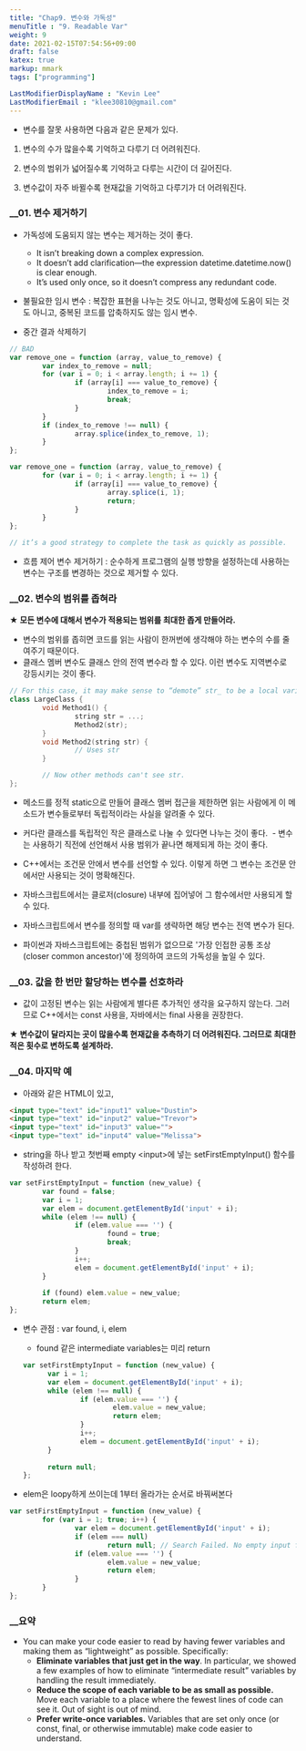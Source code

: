 ```yaml
---
title: "Chap9. 변수와 가독성"
menuTitle : "9. Readable Var"
weight: 9
date: 2021-02-15T07:54:56+09:00
draft: false
katex: true
markup: mmark
tags: ["programming"]

LastModifierDisplayName : "Kevin Lee"
LastModifierEmail : "klee30810@gmail.com"
---
```


- 변수를 잘못 사용하면 다음과 같은 문제가 있다.

1. 변수의 수가 많을수록 기억하고 다루기 더 어려워진다.

2. 변수의 범위가 넓어질수록 기억하고 다루는 시간이 더 길어진다.

3. 변수값이 자주 바뀔수록 현재값을 기억하고 다루기가 더 어려워진다.

### __01. 변수 제거하기

- 가독성에 도움되지 않는 변수는 제거하는 것이 좋다.
  - It isn’t breaking down a complex expression.
  - It doesn’t add clarification—the expression datetime.datetime.now() is clear enough.
  - It’s used only once, so it doesn’t compress any redundant code.

- 불필요한 임시 변수 : 복잡한 표현을 나누는 것도 아니고, 명확성에 도움이 되는 것도 아니고, 중복된 코드를 압축하지도 않는 임시 변수.
- 중간 결과 삭제하기

```jsx
// BAD
var remove_one = function (array, value_to_remove) {
		var index_to_remove = null;
		for (var i = 0; i < array.length; i += 1) {
				if (array[i] === value_to_remove) {
						index_to_remove = i;
						break;
				}
		}
		if (index_to_remove !== null) {
				array.splice(index_to_remove, 1);
		}
};
```

```jsx
var remove_one = function (array, value_to_remove) {
		for (var i = 0; i < array.length; i += 1) {
				if (array[i] === value_to_remove) {
						array.splice(i, 1);
						return;
				}
		}
};

// it’s a good strategy to complete the task as quickly as possible.
```

- 흐름 제어 변수 제거하기 : 순수하게 프로그램의 실행 방향을 설정하는데 사용하는 변수는 구조를 변경하는 것으로 제거할 수 있다.

### __02. 변수의 범위를 좁혀라

**★ 모든 변수에 대해서 변수가 적용되는 범위를 최대한 좁게 만들어라.**  

- 변수의 범위를 좁히면 코드를 읽는 사람이 한꺼번에 생각해야 하는 변수의 수를 줄여주기 때문이다.
- 클래스 멤버 변수도 클래스 안의 전역 변수라 할 수 있다. 이런 변수도 지역변수로 강등시키는 것이 좋다.

```cpp
// For this case, it may make sense to “demote” str_ to be a local variable:
class LargeClass {
		void Method1() {
				string str = ...;
				Method2(str);
		}
		void Method2(string str) {
				// Uses str
		}

		// Now other methods can't see str.
};
```

- 메소드를 정적 static으로 만들어 클래스 멤버 접근을 제한하면 읽는 사람에게 이 메소드가 변수들로부터 독립적이라는 사실을 알려줄 수 있다.
- 커다란 클래스를 독립적인 작은 클래스로 나눌 수 있다면 나누는 것이 좋다.  - 변수는 사용하기 직전에 선언해서 사용 범위가 끝나면 해제되게 하는 것이 좋다.

- C++에서는 조건문 안에서 변수를 선언할 수 있다. 이렇게 하면 그 변수는 조건문 안에서만 사용되는 것이 명확해진다.
- 자바스크립트에서는 클로저(closure) 내부에 집어넣어 그 함수에서만 사용되게 할 수 있다.
- 자바스크립트에서 변수를 정의할 때 var를 생략하면 해당 변수는 전역 변수가 된다.
- 파이썬과 자바스크립트에는 중첩된 범위가 없으므로 '가장 인접한 공통 조상(closer common ancestor)'에 정의하여 코드의 가독성을 높일 수 있다.

### __03. 값을 한 번만 할당하는 변수를 선호하라

- 값이 고정된 변수는 읽는 사람에게 별다른 추가적인 생각을 요구하지 않는다. 그러므로 C++에서는 const 사용을, 자바에서는 final 사용을 권장한다.

**★ 변수값이 달라지는 곳이 많을수록 현재값을 추측하기 더 어려워진다. 그러므로 최대한 적은 횟수로 변하도록 설계하라.**

### __04. 마지막 예

- 아래와 같은 HTML이 있고,

```html
<input type="text" id="input1" value="Dustin">
<input type="text" id="input2" value="Trevor">
<input type="text" id="input3" value="">
<input type="text" id="input4" value="Melissa">
```

- string을 하나 받고 첫번째 empty \<input>에 넣는 setFirstEmptyInput() 함수를 작성하려 한다.

```jsx
var setFirstEmptyInput = function (new_value) {
		var found = false;
		var i = 1;
		var elem = document.getElementById('input' + i);
		while (elem !== null) {
				if (elem.value === '') {
						found = true;
						break;
				}
				i++;
				elem = document.getElementById('input' + i);
		}
		
		if (found) elem.value = new_value;
		return elem;
};
```

- 변수 관점 : var found, i, elem

  - found 같은 intermediate variables는 미리 return

  ```jsx
  var setFirstEmptyInput = function (new_value) {
  		var i = 1;
  		var elem = document.getElementById('input' + i);
  		while (elem !== null) {
  				if (elem.value === '') {
  						elem.value = new_value;
  						return elem;
  				}
  				i++;
  				elem = document.getElementById('input' + i);
  		}
  		
  		return null;
  };
  ```

- elem은 loopy하게 쓰이는데 1부터 올라가는 순서로 바꿔써본다

```jsx
var setFirstEmptyInput = function (new_value) {
		for (var i = 1; true; i++) {
				var elem = document.getElementById('input' + i);
				if (elem === null)
						return null; // Search Failed. No empty input found.
				if (elem.value === '') {
						elem.value = new_value;
						return elem;
				}
		}
};
```

### __요약

- You can make your code easier to read by having fewer variables and
  making them as “lightweight” as possible. Specifically:
    - **Eliminate variables that just get in the way**. In particular, we showed a few examples
      of how to eliminate “intermediate result” variables by handling the result immediately.
    - **Reduce the scope of each variable to be as small as possible.** Move each variable to a place where the fewest lines of code can see it. Out of sight is out of mind.
    - **Prefer write-once variables.** Variables that are set only once (or const, final, or
      otherwise immutable) make code easier to understand.
